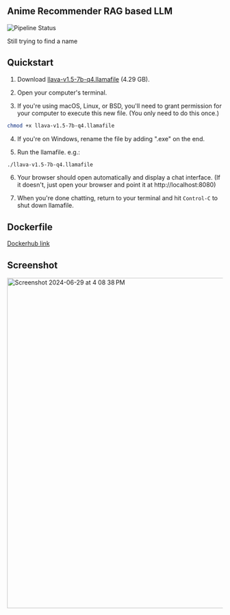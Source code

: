 ## Anime Recommender RAG based LLM

![Pipeline Status](https://github.com/rootsec1/anime-recommendation-rag/actions/workflows/build-docker-image.yml/badge.svg)

Still trying to find a name

## Quickstart

1. Download [llava-v1.5-7b-q4.llamafile](https://huggingface.co/Mozilla/llava-v1.5-7b-llamafile/resolve/main/llava-v1.5-7b-q4.llamafile?download=true) (4.29 GB).

2. Open your computer's terminal.

3. If you're using macOS, Linux, or BSD, you'll need to grant permission
   for your computer to execute this new file. (You only need to do this
   once.)

```sh
chmod +x llava-v1.5-7b-q4.llamafile
```

4. If you're on Windows, rename the file by adding ".exe" on the end.

5. Run the llamafile. e.g.:

```sh
./llava-v1.5-7b-q4.llamafile
```

6. Your browser should open automatically and display a chat interface.
   (If it doesn't, just open your browser and point it at http://localhost:8080)

7. When you're done chatting, return to your terminal and hit
   `Control-C` to shut down llamafile.

## Dockerfile

[Dockerhub link](https://hub.docker.com/r/abhishekwl/anime-recommendation-backend)

## Screenshot

<img width="771" alt="Screenshot 2024-06-29 at 4 08 38 PM" src="https://github.com/rootsec1/anime-recommendation-rag/assets/20264867/961efd88-f877-46e9-9de6-1937392396e2">
